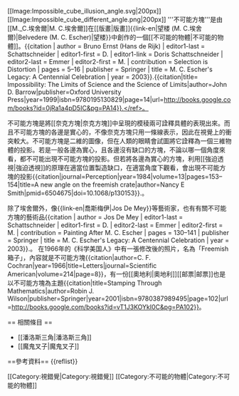 [[Image:Impossible_cube_illusion_angle.svg|200px]]
[[Image:Impossible_cube_different_angle.png|200px]]
'''不可能方塊'''是由[[M._C.埃舍爾|M. C.埃舍爾]]在[[版畫|版畫]]{{link-en|望楼 (M. C.埃舍爾)|Belvedere (M. C. Escher)|望楼}}中創作的一個[[不可能的物體|不可能的物體]]。<ref>{{citation
 | author = Bruno Ernst (Hans de Rijk)
 | editor1-last = Schattschneider | editor1-first = D. | editor1-link = Doris Schattschneider
 | editor2-last = Emmer | editor2-first = M.
 | contribution = Selection is Distortion
 | pages = 5–16
 | publisher = Springer
 | title = M. C. Escher's Legacy: A Centennial Celebration
 | year = 2003}}.</ref><ref>{{citation|title= Impossibility: The Limits of Science and the Science of Limits|author=John D. Barrow|publisher=Oxford University Press|year=1999|isbn=9780195130829|page=14|url=http://books.google.com/books?id=0jRa1a4pD5IC&pg=PA14}}.</ref>。<!-- The rest of the scene is based on the same principle that makes the impossible cube: a ladder from the inside of the first story leads to the ''outside'' of the second. However, this is not appreciated by the prisoner in the basement cell because the basement is a ''possible'' cuboid and he is unambiguously on the inside.-->

不可能方塊是將[[奈克方塊|奈克方塊]]中呈現的模稜兩可詮釋具體的表現出來。而且不可能方塊的各邊是實心的，不像奈克方塊只用一條線表示，因此在視覺上的衝突較大。不可能方塊是二維的圖像，但在人類的眼睛會試圖將它詮釋為一個三維物體的投影。若是一般各邊為實心，且各邊沒有缺口的方塊，不論以哪一個角度來看，都不可能出現不可能方塊的投影。但若將各邊為實心的方塊，利用[[強迫透視|強迫透視]]的原理在適當位置製造缺口，在適當角度下觀看，會出現不可能方塊的投影<!--but human experience with right-angled objects makes the impossible appearance seem more likely than the reality.--><ref name="new angle">{{citation|journal=Perception|year=1984|volume=13|pages=153–154|title=A new angle on the freemish crate|author=Nancy E Smith|pmid=6504675|doi=10.1068/p130153}}.</ref>。

除了埃舍爾外，像{{link-en|喬斯梅伊|Jos De Mey}}等藝術家，也有有關不可能方塊的藝術品<ref>{{citation
 | author = Jos De Mey
 | editor1-last = Schattschneider | editor1-first = D.
 | editor2-last = Emmer | editor2-first = M.
 | contribution = Painting After M. C. Escher
 | pages = 130–141
 | publisher = Springer
 | title = M. C. Escher's Legacy: A Centennial Celebration
 | year = 2003}}.</ref>。
在1966年的《科学美国人》中有一張修改後的照片，名為「Freemish箱子」，內容就是不可能方塊<ref name="new angle"/><ref>{{citation|author=C. F. Cochran|year=1966|title=Letters|journal=Scientific American|volume=214|page=8}}</ref>，有一份[[奧地利|奧地利]][[邮票|邮票]]也是以不可能方塊為主題<ref>{{citation|title=Stamping Through Mathematics|author=Robin J. Wilson|publisher=Springer|year=2001|isbn=9780387989495|page=102|url=http://books.google.com/books?id=vT1J3KOYkI0C&pg=PA102}}</ref>。

== 相關條目 ==
* [[潘洛斯三角|潘洛斯三角]]
* [[魔鬼叉子|魔鬼叉子]]

==參考資料==
{{reflist}}

[[Category:視錯覺|Category:視錯覺]]
[[Category:不可能的物體|Category:不可能的物體]]